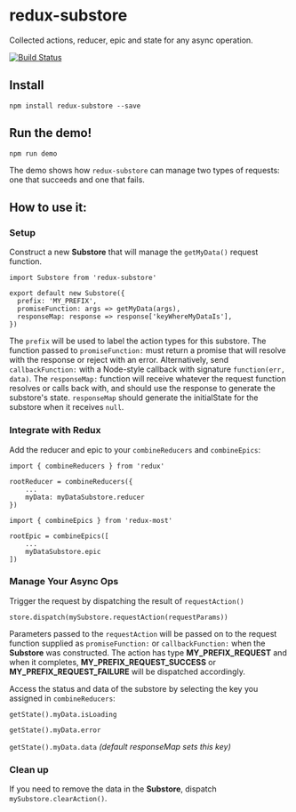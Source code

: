 # redux-substore

Collected actions, reducer, epic and state for any async operation.

[![Build Status](https://travis-ci.org/jbeuckm/redux-substore.svg?branch=master)](https://travis-ci.org/jbeuckm/redux-substore)

## Install 

`npm install redux-substore --save`


## Run the demo!

`npm run demo`

The demo shows how `redux-substore` can manage two types of requests: one that succeeds and one that fails. 

## How to use it:

### Setup

Construct a new __Substore__ that will manage the `getMyData()` request function.

```
import Substore from 'redux-substore'

export default new Substore({
  prefix: 'MY_PREFIX',
  promiseFunction: args => getMyData(args),
  responseMap: response => response['keyWhereMyDataIs'],
})
```

The `prefix` will be used to label the action types for this substore. The function passed to `promiseFunction:` must return a promise that will resolve with the response or reject with an error. Alternatively, send `callbackFunction:` with a Node-style callback with signature `function(err, data)`. The `responseMap:` function will receive whatever the request function resolves or calls back with, and should use the response to generate the substore's state. `responseMap` should generate the initialState for the substore when it receives `null`.

### Integrate with Redux

Add the reducer and epic to your `combineReducers` and `combineEpics`:

```
import { combineReducers } from 'redux'

rootReducer = combineReducers({
	...
	myData: myDataSubstore.reducer
})
```
```
import { combineEpics } from 'redux-most'

rootEpic = combineEpics([
	...
	myDataSubstore.epic
])
```

### Manage Your Async Ops

Trigger the request by dispatching the result of `requestAction()`

```
store.dispatch(mySubstore.requestAction(requestParams))
```

Parameters passed to the `requestAction` will be passed on to the request function supplied as `promiseFunction:` or `callbackFunction:` when the __Substore__ was constructed. The action has type __MY\_PREFIX\_REQUEST__ and when it completes, __MY\_PREFIX\_REQUEST\_SUCCESS__ or __MY\_PREFIX\_REQUEST\_FAILURE__ will be dispatched accordingly.

Access the status and data of the substore by selecting the key you assigned in `combineReducers`:

`getState().myData.isLoading`

`getState().myData.error`

`getState().myData.data` *(default responseMap sets this key)*

### Clean up

If you need to remove the data in the __Substore__, dispatch `mySubstore.clearAction()`.
